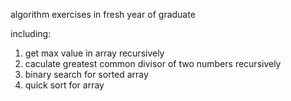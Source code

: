 algorithm exercises in fresh year of graduate 

including:
1. get max value in array recursively
2. caculate greatest common divisor of two numbers recursively
3. binary search for sorted array
4. quick sort for array

